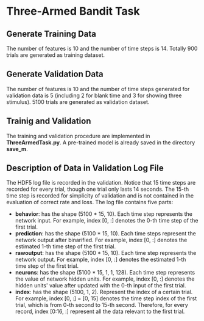 # Three-Armed Bandit Task

## Generate Training Data
The number of features is 10 and the number of time steps is 14. Totally 900 trials are generated as training dataset.

## Generate Validation Data
The number of features is 10 and the number of time steps generated for validation data is 5 (including 2 for blank time
and 3 for showing three stimulus). 5100 trials are generated as validation dataset.

## Trainig and Validation
The training and validation procedure are implemented in **ThreeArmedTask.py**. A pre-trained model is already saved 
in the directory **save_m**.  

## Description of Data in Validation Log File
The HDF5 log file is recorded in the validation. Notice that 15 time steps are recorded for every trial, though one 
trial only lasts 14 seconds. The 15-th time step is recorded for simplicity of validation and is not contained in the 
evaluation of correct rate and loss. The log file contains five parts:
* **behavior**: has the shape (5100 * 15, 10). Each time step represents the network input. 
                  For example, index [0, :] denotes the 0-th time step of the first trial.
* **prediction**: has the shape (5100 * 15, 10). Each time steps represent the network output after binarified. 
                  For example, index [0, :] denotes the estimated 1-th time step of the first trial.
* **rawoutput**: has the shape (5100 * 15, 10). Each time step represents the network output. 
                  For example, index [0, :] denotes the estimated 1-th time step of the first trial.
* **neurons**: has the shape (5100 * 15, 1, 1, 128). Each time step represents the value of network hidden units. 
                  For example, index [0, :] denotes the hidden units' value after updated with the 0-th input of the 
                  first trial.
* **index**: has the shape (5100, 1, 2). Represent the index of a certain trial. 
                  For example, index [0, :] = [0, 15] denotes the time step index of the first trial, which is from 0-th 
                  second to 15-th second. Therefore, for every record, index [0:16, :] represent all the data relevant 
                  to the first trial. 